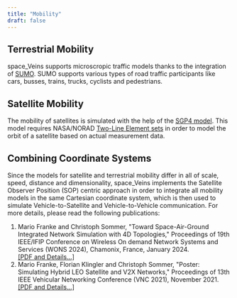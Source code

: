 ```yaml
---
title: "Mobility"
draft: false
---
```


## Terrestrial Mobility
space_Veins supports microscropic traffic models thanks to the integration of [SUMO].
SUMO supports various types of road traffic participants like cars, busses, trains, trucks, cyclists and pedestrians.

## Satellite Mobility
The mobility of satellites is simulated with the help of the [SGP4 model](https://celestrak.com/publications/AIAA/2006-6753/).
This model requires NASA/NORAD [Two-Line Element sets](https://www.celestrak.com/NORAD/elements/) in order to model the orbit of a satellite based on actual measurement data.

## Combining Coordinate Systems
Since the models for satellite and terrestrial mobility differ in all of scale, speed, distance and dimensionality, space_Veins implements the Satellite Observer Position (SOP) centric approach in order to integrate all mobility models in the same Cartesian coordinate system, which is then used to simulate Vehicle-to-Satellite and Vehicle-to-Vehicle communication.
For more details, please read the following publications:

1. Mario Franke and Christoph Sommer, "Toward Space-Air-Ground Integrated Network Simulation with 4D Topologies," Proceedings of 19th IEEE/IFIP Conference on Wireless On demand Network Systems and Services (WONS 2024), Chamonix, France, January 2024.<br>[\[PDF and Details...\]](https://www.cms-labs.org/bib/franke2023toward/)
1. Mario Franke, Florian Klingler and Christoph Sommer, "Poster: Simulating Hybrid LEO Satellite and V2X Networks," Proceedings of 13th IEEE Vehicular Networking Conference (VNC 2021), November 2021.<br>[\[PDF and Details...\]](https://www.cms-labs.org/bib/franke2021simulating/)

[SUMO]: https://sumo.dlr.de/docs/index.html